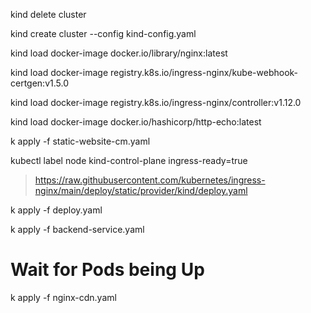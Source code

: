 kind delete cluster

kind create cluster --config kind-config.yaml

kind load docker-image docker.io/library/nginx:latest

kind load docker-image registry.k8s.io/ingress-nginx/kube-webhook-certgen:v1.5.0

kind load docker-image registry.k8s.io/ingress-nginx/controller:v1.12.0

kind load docker-image docker.io/hashicorp/http-echo:latest

k apply -f static-website-cm.yaml

kubectl label node kind-control-plane ingress-ready=true
>  https://raw.githubusercontent.com/kubernetes/ingress-nginx/main/deploy/static/provider/kind/deploy.yaml

k apply -f deploy.yaml

k apply -f backend-service.yaml

# Wait for Pods being Up

k apply -f nginx-cdn.yaml
